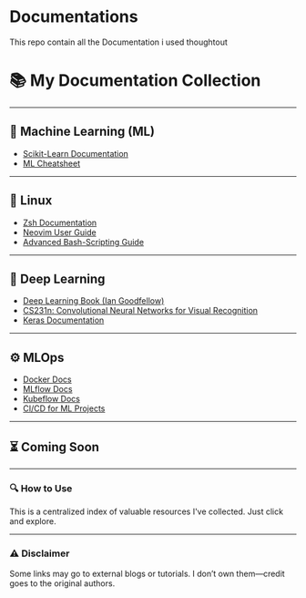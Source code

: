 # Documentations
This repo contain all the Documentation i used thoughtout

# 📚 My Documentation Collection

---

## 🤖 Machine Learning (ML)

- [Scikit-Learn Documentation](https://scikit-learn.org/stable/user_guide.html)
- [ML Cheatsheet](https://ml-cheatsheet.readthedocs.io/en/latest/)
---

## 🐧 Linux

- [Zsh Documentation](https://zsh.sourceforge.io/Doc/)
- [Neovim User Guide](https://neovim.io/doc/)
- [Advanced Bash-Scripting Guide](https://tldp.org/LDP/abs/html/)

---

## 🧠 Deep Learning

- [Deep Learning Book (Ian Goodfellow)](https://www.deeplearningbook.org/)
- [CS231n: Convolutional Neural Networks for Visual Recognition](https://cs231n.github.io/)
- [Keras Documentation](https://keras.io/api/)

---

## ⚙️ MLOps

- [Docker Docs](https://docs.docker.com/)
- [MLflow Docs](https://mlflow.org/docs/latest/index.html)
- [Kubeflow Docs](https://www.kubeflow.org/docs/)
- [CI/CD for ML Projects](https://mlops.community/mlops/cicd/)

---

## ⏳ Coming Soon

---

### 🔍 How to Use

This is a centralized index of valuable resources I've collected. Just click and explore.

---

### ⚠️ Disclaimer

Some links may go to external blogs or tutorials. I don’t own them—credit goes to the original authors.

